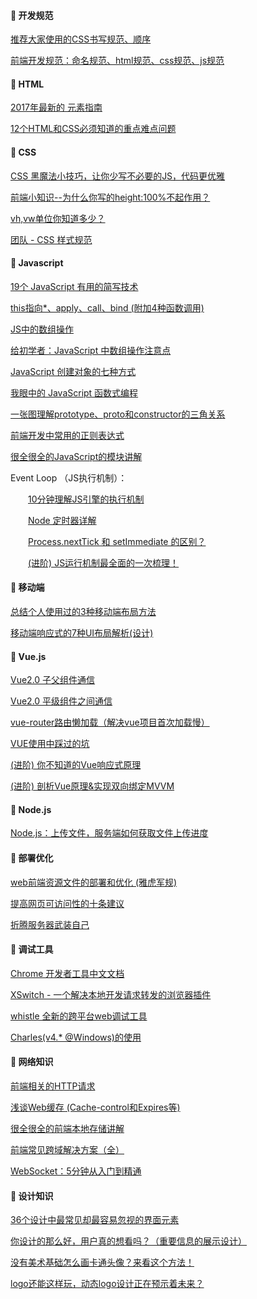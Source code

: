 #### :radio_button: 开发规范

[推荐大家使用的CSS书写规范、顺序](http://www.shejidaren.com/css-written-specifications.html)

[前端开发规范：命名规范、html规范、css规范、js规范](http://cherryblog.site/developing-guideline.html#more)

####  

#### :radio_button: HTML

[2017年最新的 <head> 元素指南](https://juejin.im/entry/59acaf8c5188252432175482)

[12个HTML和CSS必须知道的重点难点问题](https://juejin.im/post/5a954add6fb9a06348538c0d)



#### :radio_button: CSS

[CSS 黑魔法小技巧，让你少写不必要的JS，代码更优雅](https://juejin.im/entry/59c9521e6fb9a00a437b1dbc)

[前端小知识--为什么你写的height:100%不起作用？](https://segmentfault.com/a/1190000012707337)

[vh,vw单位你知道多少？](https://juejin.im/entry/59b00e46f265da2491513bcc)

[团队 - CSS 样式规范](http://web.jobbole.com/91792/)



#### :radio_button: Javascript

[19个 JavaScript 有用的简写技术](https://segmentfault.com/a/1190000012673854)

[this指向*、apply、call、bind (附加4种函数调用)](https://juejin.im/post/59bfe84351882531b730bac2)

[JS中的数组操作](http://www.admin10000.com/document/17682.html)

[给初学者：JavaScript 中数组操作注意点](https://segmentfault.com/a/1190000012463583)

[JavaScript 创建对象的七种方式](https://xxxgitone.github.io/2017/06/10/JavaScript%E5%88%9B%E5%BB%BA%E5%AF%B9%E8%B1%A1%E7%9A%84%E4%B8%83%E7%A7%8D%E6%96%B9%E5%BC%8F/)

[我眼中的 JavaScript 函数式编程](http://taobaofed.org/blog/2017/03/16/javascript-functional-programing/)

[一张图理解prototype、proto和constructor的三角关系](https://www.cnblogs.com/xiaohuochai/p/5721552.html)

[前端开发中常用的正则表达式](http://blog.csdn.net/bolg_hero/article/details/41117697)

[很全很全的JavaScript的模块讲解](https://segmentfault.com/a/1190000012464333)

Event Loop （JS执行机制）：

　　[10分钟理解JS引擎的执行机制](https://segmentfault.com/a/1190000012806637)

　　[Node 定时器详解](https://mp.weixin.qq.com/s/DU1LLqqcLPJ3qfqN_FSr-w)

　　[Process.nextTick 和 setImmediate 的区别？](https://www.zhihu.com/question/23028843)

　　[(进阶) JS运行机制最全面的一次梳理！](https://mp.weixin.qq.com/s/HKfeCPIm5hV6s62U-TEARQ)



#### :radio_button: 移动端

[总结个人使用过的3种移动端布局方法](https://segmentfault.com/a/1190000010211016)

[移动端响应式的7种UI布局解析(设计)](http://www.uisdc.com/7-responsive-ui-layout)



#### :radio_button: Vue.js

[Vue2.0 子父组件通信](https://www.jianshu.com/p/2670ca096cf8)

[Vue2.0 平级组件之间通信](https://www.jianshu.com/p/d946bd7c26f4)

[vue-router路由懒加载（解决vue项目首次加载慢）](http://www.cnblogs.com/lijuntao/p/7777581.html)

[VUE使用中踩过的坑](https://segmentfault.com/a/1190000013008420)

[(进阶) 你不知道的Vue响应式原理](https://juejin.im/post/5a734b6cf265da4e70719386)

[(进阶) 剖析Vue原理&实现双向绑定MVVM](https://segmentfault.com/a/1190000006599500)



#### :radio_button: Node.js

[Node.js：上传文件，服务端如何获取文件上传进度](https://juejin.im/post/5a77a46cf265da4e78327552)



#### :radio_button: 部署优化

[web前端资源文件的部署和优化 (雅虎军规)](https://juejin.im/post/59a50dc1f265da246e6e108f)

[提高网页可访问性的十条建议](https://www.w3cplus.com/wai-aria/web-accessibility.html)

[折腾服务器武装自己](https://juejin.im/entry/5a7d77bcf265da4e8c44fdb6)



#### :radio_button: 调试工具

[Chrome 开发者工具中文文档](http://www.css88.com/doc/chrome-devtools/)

[XSwitch - 一个解决本地开发请求转发的浏览器插件](https://mp.weixin.qq.com/s/1XAYJFzzsO3-MHiDu0upWQ)

[whistle 全新的跨平台web调试工具](https://github.com/avwo/whistle)

[Charles(v4.* @Windows)的使用](https://www.jianshu.com/p/0fee626ffbb0)

####  

#### :radio_button: 网络知识

[前端相关的HTTP请求](https://juejin.im/post/5a757d2f5188254e5c6c404a)

[浅谈Web缓存 (Cache-control和Expires等)](http://www.alloyteam.com/2016/03/discussion-on-web-caching/)

[很全很全的前端本地存储讲解](https://segmentfault.com/a/1190000012578794)

[前端常见跨域解决方案（全）](https://mp.weixin.qq.com/s/fDlyrRTv6zp-PQ1iRkTpBQ)

[WebSocket：5分钟从入门到精通](https://segmentfault.com/a/1190000012709475)



#### :radio_button: 设计知识

[36个设计中最常见却最容易忽视的界面元素](https://m.weibo.cn/status/4149464128266743?sudaref=note.youdao.com&retcode=6102)

[你设计的那么好，用户真的想看吗？（重要信息的展示设计）](https://mp.weixin.qq.com/s?__biz=MjM5NTA0NjY4MA==&mid=2659003246&idx=1&sn=68e22a8c5a9f2dad32a4fa15b9af6561&chksm=bd77ff198a00760f26d61d92182ca38d279f62ade2756de884798601b1b3f3a6929e4aff3f84&mpshare=1&scene=23&srcid=07126Wi1C9SrCrNpUhVA1c2F#rd)

[没有美术基础怎么画卡通头像？来看这个方法！](http://www.uisdc.com/cartoon-portrait-paint-methods)

[logo还能这样玩，动态logo设计正在预示着未来？](https://mp.weixin.qq.com/s/0iz-HD2EN-v8BDQxYyiWdw)